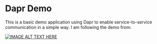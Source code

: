 #  Dapr Demo

This is a basic demo application using Dapr to enable service-to-service communication in a simple way. I am following the demo from:

[![IMAGE ALT TEXT HERE](https://img.youtube.com/vi/oCFrtZbnN94/0.jpg)](https://www.youtube.com/watch?v=oCFrtZbnN94)